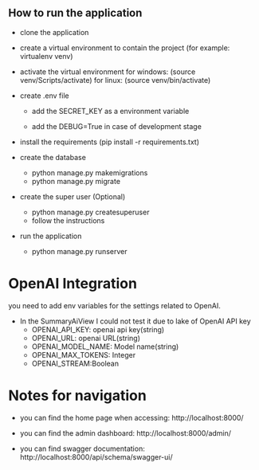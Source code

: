 ## How to run the application

* clone the application

* create a virtual environment to contain the project (for example: virtualenv venv)

* activate the virtual environment for windows: (source venv/Scripts/activate) for linux: (source venv/bin/activate)

* create .env file 
    * add the SECRET_KEY as a environment variable

    * add the DEBUG=True in case of development stage

* install the requirements (pip install -r requirements.txt)

* create the database

    * python manage.py makemigrations
    * python manage.py migrate

* create the super user (Optional)

    * python manage.py createsuperuser
    * follow the instructions

* run the application
    * python manage.py runserver

# OpenAI Integration
you need to add env variables for the settings related to OpenAI.
* In the SummaryAiView I could not test it due to lake of OpenAI API key
    * OPENAI_API_KEY: openai api key(string)
    * OPENAI_URL: openai URL(string)
    * OPENAI_MODEL_NAME: Model name(string)
    * OPENAI_MAX_TOKENS: Integer
    * OPENAI_STREAM:Boolean

# Notes for navigation

* you can find the home page when accessing: http://localhost:8000/

* you can find the admin dashboard: http://localhost:8000/admin/

* you can find swagger documentation: http://localhost:8000/api/schema/swagger-ui/
